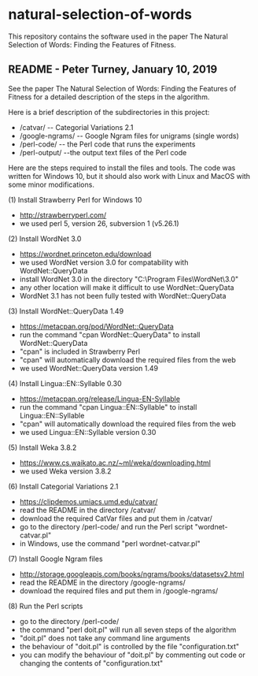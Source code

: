# natural-selection-of-words
This repository contains the software used in the paper 
The Natural Selection of Words: Finding the Features of Fitness. 


README - Peter Turney, January 10, 2019
---------------------------------------

See the paper The Natural Selection of Words: Finding the 
Features of Fitness for a detailed description of the steps
in the algorithm.

Here is a brief description of the subdirectories in this project:

- /catvar/ -- Categorial Variations 2.1
- /google-ngrams/ -- Google Ngram files for unigrams (single words)
- /perl-code/ -- the Perl code that runs the experiments
- /perl-output/ --the output text files of the Perl code

Here are the steps required to install the files and tools. 
The code was written for Windows 10, but it should also work with 
Linux and MacOS with some minor modifications.

(1) Install Strawberry Perl for Windows 10

- http://strawberryperl.com/
- we used perl 5, version 26, subversion 1 (v5.26.1) 

(2) Install WordNet 3.0

- https://wordnet.princeton.edu/download
- we used WordNet version 3.0 for compatability with WordNet::QueryData
- install WordNet 3.0 in the directory "C:\Program Files\WordNet\3.0"
- any other location will make it difficult to use WordNet::QueryData
- WordNet 3.1 has not been fully tested with WordNet::QueryData

(3) Install WordNet::QueryData 1.49

- https://metacpan.org/pod/WordNet::QueryData
- run the command "cpan  WordNet::QueryData" to install WordNet::QueryData
- "cpan" is included in Strawberry Perl
- "cpan" will automatically download the required files from the web
- we used WordNet::QueryData version 1.49

(4) Install Lingua::EN::Syllable 0.30

- https://metacpan.org/release/Lingua-EN-Syllable
- run the command "cpan Lingua::EN::Syllable" to install Lingua::EN::Syllable
- "cpan" will automatically download the required files from the web
- we used Lingua::EN::Syllable version 0.30

(5) Install Weka 3.8.2

- https://www.cs.waikato.ac.nz/~ml/weka/downloading.html
- we used Weka version 3.8.2

(6) Install Categorial Variations 2.1

- https://clipdemos.umiacs.umd.edu/catvar/
- read the README in the directory /catvar/
- download the required CatVar files and put them in /catvar/
- go to the directory /perl-code/ and run the Perl script "wordnet-catvar.pl"
- in Windows, use the command "perl wordnet-catvar.pl"
  
(7) Install Google Ngram files

- http://storage.googleapis.com/books/ngrams/books/datasetsv2.html
- read the README in the directory /google-ngrams/
- download the required files and put them in /google-ngrams/

(8) Run the Perl scripts

- go to the directory /perl-code/
- the command "perl doit.pl" will run all seven steps of the algorithm
- "doit.pl" does not take any command line arguments
- the behaviour of "doit.pl" is controlled by the file "configuration.txt"
- you can modify the behaviour of "doit.pl" by commenting out code
  or changing the contents of "configuration.txt"


